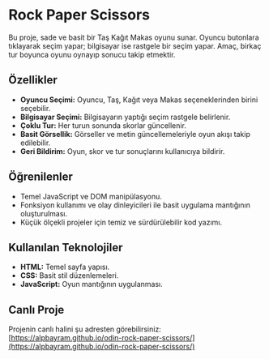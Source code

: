 # Rock Paper Scissors

Bu proje, sade ve basit bir Taş Kağıt Makas oyunu sunar. Oyuncu butonlara tıklayarak seçim yapar; bilgisayar ise rastgele bir seçim yapar. Amaç, birkaç tur boyunca oyunu oynayıp sonucu takip etmektir.

## Özellikler
- **Oyuncu Seçimi:** Oyuncu, Taş, Kağıt veya Makas seçeneklerinden birini seçebilir.
- **Bilgisayar Seçimi:** Bilgisayarın yaptığı seçim rastgele belirlenir.
- **Çoklu Tur:** Her turun sonunda skorlar güncellenir.
- **Basit Görsellik:** Görseller ve metin güncellemeleriyle oyun akışı takip edilebilir.
- **Geri Bildirim:** Oyun, skor ve tur sonuçlarını kullanıcıya bildirir.

## Öğrenilenler
- Temel JavaScript ve DOM manipülasyonu.
- Fonksiyon kullanımı ve olay dinleyicileri ile basit uygulama mantığının oluşturulması.
- Küçük ölçekli projeler için temiz ve sürdürülebilir kod yazımı.

## Kullanılan Teknolojiler
- **HTML:** Temel sayfa yapısı.
- **CSS:** Basit stil düzenlemeleri.
- **JavaScript:** Oyun mantığının uygulanması.

## Canlı Proje
Projenin canlı halini şu adresten görebilirsiniz:  
[https://alpbayram.github.io/odin-rock-paper-scissors/](https://alpbayram.github.io/odin-rock-paper-scissors/)